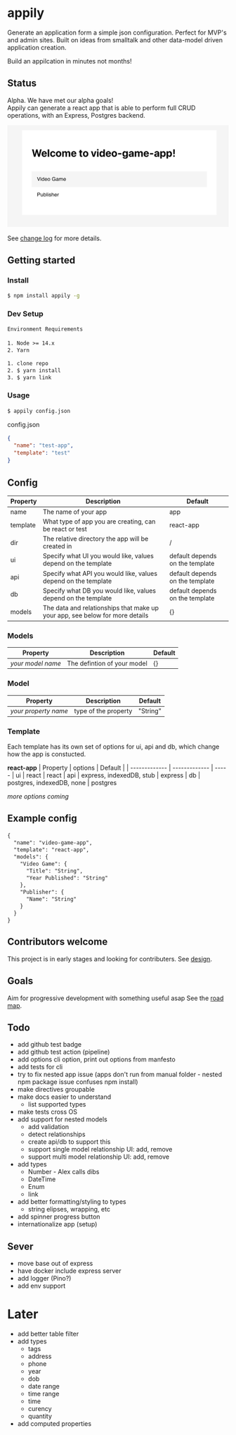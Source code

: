# appily

Generate an application form a simple json configuration. Perfect for MVP's and admin sites. Built on ideas from smalltalk and other data-model driven application creation.

Build an appilcation in minutes not months!

## Status

Alpha. We have met our alpha goals!  
Appily can generate a react app that is able to perform full CRUD operations, with an Express, Postgres backend.

![First app](doc/images/first-app-2021-06-17.png)

See [change log](./doc/CHANGELOG.md) for more details.

## Getting started

### Install

```bash
$ npm install appily -g
```

### Dev Setup

```
Environment Requirements

1. Node >= 14.x
2. Yarn
```

```
1. clone repo
2. $ yarn install
3. $ yarn link
```

### Usage

```bash
$ appily config.json
```

config.json

```json
{
  "name": "test-app",
  "template": "test"
}
```

## Config

| Property | Description                                                                  | Default                         |
| -------- | ---------------------------------------------------------------------------- | ------------------------------- |
| name     | The name of your app                                                         | app                             |
| template | What type of app you are creating, can be react or test                      | react-app                       |
| dir      | The relative directory the app will be created in                            | /                               |
| ui       | Specify what UI you would like, values depend on the template                | default depends on the template |
| api      | Specify what API you would like, values depend on the template               | default depends on the template |
| db       | Specify what DB you would like, values depend on the template                | default depends on the template |
| models   | The data and relationships that make up your app, see below for more details | {}                              |

### Models

| Property          | Description                 | Default |
| ----------------- | --------------------------- | ------- |
| _your model name_ | The defintion of your model | {}      |

### Model

| Property             | Description          | Default  |
| -------------------- | -------------------- | -------- |
| _your property name_ | type of the property | "String" |

### Template

Each template has its own set of options for ui, api and db, which change how the app is constucted.

**react-app**
| Property | options | Default |
| ------------- | ------------- | -----
| ui | react | react
| api | express, indexedDB, stub | express
| db | postgres, indexedDB, none | postgres

_more options coming_

## Example config

```
{
  "name": "video-game-app",
  "template": "react-app",
  "models": {
    "Video Game": {
      "Title": "String",
      "Year Published": "String"
    },
    "Publisher": {
      "Name": "String"
    }
  }
}
```

## Contributors welcome

This project is in early stages and looking for contributers. See [design](./doc/DESIGN.md).

## Goals

Aim for progressive development with something useful asap See the [road map](./doc/ROADMAP.md).

## Todo

- add github test badge
- add github test action (pipeline)
- add options cli option, print out options from manfesto
- add tests for cli
- try to fix nested app issue (apps don't run from manual folder - nested npm package issue confuses npm install)
- make directives groupable
- make docs easier to understand
  - list supported types
- make tests cross OS
- add support for nested models
  - add validation
  - detect relationships
  - create api/db to support this
  - support single model relationship UI: add, remove
  - support multi model relationship UI: add, remove
- add types
  - Number - Alex calls dibs
  - DateTime
  - Enum
  - link
- add better formatting/styling to types
  - string elipses, wrapping, etc
- add spinner progress button
- internationalize app (setup)

## Sever

- move base out of express
- have docker include express server
- add logger (Pino?)
- add env support

# Later

- add better table filter
- add types
  - tags
  - address
  - phone
  - year
  - dob
  - date range
  - time range
  - time
  - curency
  - quantity
- add computed properties
